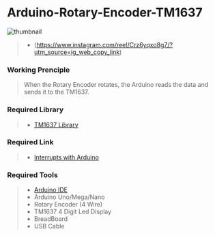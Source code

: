 # Arduino-Rotary-Encoder-TM1637

<img src="https://live.staticflickr.com/65535/52868520092_2f5b89183b_b.jpg" alt="thumbnail" class="center">

> - (https://www.instagram.com/reel/Crz6yqxo8g7/?utm_source=ig_web_copy_link) <br/>



### Working Prenciple
>When the Rotary Encoder rotates, the Arduino reads the data and sends it to the TM1637. <br/>

### Required Library
> - [TM1637 Library](https://github.com/avishorp/TM1637) <br/>

### Required Link
> - [Interrupts with Arduino](https://www.arduino.cc/reference/en/language/functions/interrupts/interrupts/) <br/>

### Required Tools
> - [Arduino IDE](https://www.arduino.cc/en/software) <br/>
> - Arduino Uno/Mega/Nano <br/> 
> - Rotary Encoder (4 Wire) <br/>
> - TM1637 4 Digit Led Display <br/> 
> - BreadBoard <br/> 
> - USB Cable <br/>
